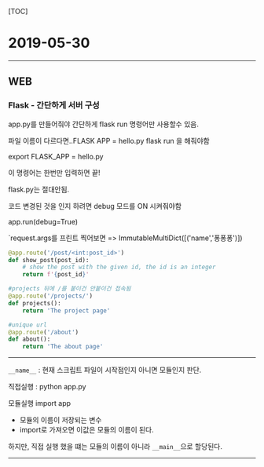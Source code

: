 [TOC]

# 2019-05-30

----

## WEB

### Flask  - 간단하게  서버  구성

app.py를 만들어줘야  간단하게 flask run 명령어만 사용할수 있음.

파일 이름이 다르다면..FLASK APP = hello.py flask run 을 해줘야함

export FLASK_APP = hello.py

이 명령어는 한번만 입력하면 끝!

flask.py는 절대안됨.



코드 변경된 것을 인지 하려면 debug 모드를 ON 시켜줘야함

app.run(debug=True)



`request.args를 프린트 찍어보면 => ImmutableMultiDict([('name','퐁퐁퐁')])





```python
@app.route('/post/<int:post_id>')
def show_post(post_id):
    # show the post with the given id, the id is an integer
    return f'{post_id}'

#projects 뒤에 /를 붙이건 안붙이건 접속됨
@app.route('/projects/')
def projects():
    return 'The project page'

#unique url
@app.route('/about')
def about():
    return 'The about page'
```





---

`__name__` : 현재 스크립트 파일이 시작점인지 아니면 모듈인지 판단.

직접실행 : python  app.py

모듈실행 import app

- 모듈의 이름이 저장되는 변수
- import로 가져오면 이값은 모듈의 이름이 된다.

하지만, 직접 실행 했을 떄는 모듈의 이름이 아니라 `__main__`으로 할당된다.

---





